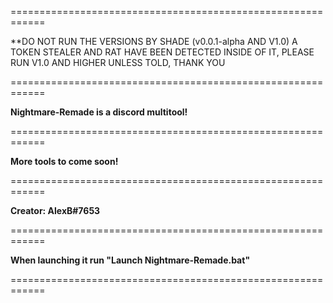 ============================================================

**DO NOT RUN THE VERSIONS BY SHADE (v0.0.1-alpha AND V1.0) A 
TOKEN STEALER AND RAT HAVE BEEN DETECTED INSIDE OF IT,
PLEASE RUN V1.0 AND HIGHER UNLESS TOLD, THANK YOU


============================================================

**Nightmare-Remade is a discord multitool!**

============================================================

**More tools to come soon!**

============================================================

**Creator: AlexB#7653**

============================================================

**When launching it run "Launch Nightmare-Remade.bat"**

============================================================
